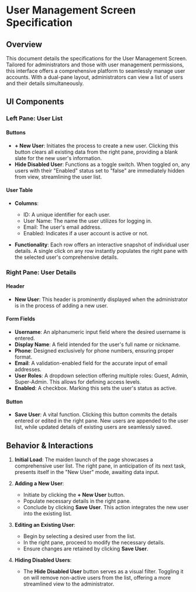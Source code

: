 
# User Management Screen Specification

## Overview
This document details the specifications for the User Management Screen. Tailored for administrators and those with user management permissions, this interface offers a comprehensive platform to seamlessly manage user accounts. With a dual-pane layout, administrators can view a list of users and their details simultaneously.

## UI Components

### Left Pane: User List

#### Buttons
- **+ New User**: Initiates the process to create a new user. Clicking this button clears all existing data from the right pane, providing a blank slate for the new user's information.
- **Hide Disabled User**: Functions as a toggle switch. When toggled on, any users with their "Enabled" status set to "false" are immediately hidden from view, streamlining the user list.

#### User Table
- **Columns**: 
  - ID: A unique identifier for each user.
  - User Name: The name the user utilizes for logging in.
  - Email: The user's email address.
  - Enabled: Indicates if a user account is active or not.
  
- **Functionality**: Each row offers an interactive snapshot of individual user details. A single click on any row instantly populates the right pane with the selected user's comprehensive details.

### Right Pane: User Details

#### Header
- **New User**: This header is prominently displayed when the administrator is in the process of adding a new user.

#### Form Fields
- **Username**: An alphanumeric input field where the desired username is entered.
- **Display Name**: A field intended for the user's full name or nickname.
- **Phone**: Designed exclusively for phone numbers, ensuring proper format.
- **Email**: A validation-enabled field for the accurate input of email addresses.
- **User Roles**: A dropdown selection offering multiple roles: Guest, Admin, Super-Admin. This allows for defining access levels.
- **Enabled**: A checkbox. Marking this sets the user's status as active.

#### Button
- **Save User**: A vital function. Clicking this button commits the details entered or edited in the right pane. New users are appended to the user list, while updated details of existing users are seamlessly saved.

## Behavior & Interactions

1. **Initial Load**: The maiden launch of the page showcases a comprehensive user list. The right pane, in anticipation of its next task, presents itself in the "New User" mode, awaiting data input.
  
2. **Adding a New User**: 
   - Initiate by clicking the **+ New User** button.
   - Populate necessary details in the right pane.
   - Conclude by clicking **Save User**. This action integrates the new user into the existing list.
  
3. **Editing an Existing User**: 
   - Begin by selecting a desired user from the list.
   - In the right pane, proceed to modify the necessary details.
   - Ensure changes are retained by clicking **Save User**.
  
4. **Hiding Disabled Users**: 
   - The **Hide Disabled User** button serves as a visual filter. Toggling it on will remove non-active users from the list, offering a more streamlined view to the administrator.
